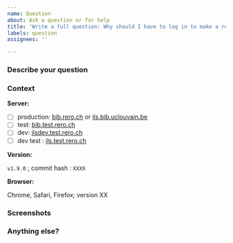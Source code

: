 ```yaml
---
name: Question
about: Ask a question or for help
title: 'Write a full question: Why should I have to log in to make a request?'
labels: question
assignees: ''

---
```


<!-- Please, fill the report as precisely as possible.
Be clear and concise. Write a full sentence in the issue title.
Thanks for your help! -->

### Describe your question
<!-- What are you trying to do? 
What surprised you in the way RERO ILS is functioning? -->

### Context
<!-- In which environment did the problem occur? -->

**Server:**
* [ ] production: [bib.rero.ch](https://bib.rero.ch) or [ils.bib.uclouvain.be](https://ils.bib.uclouvain.be)
* [ ] test: [bib.test.rero.ch](https://bib.test.rero.ch)
* [ ] dev: [ilsdev.test.rero.ch](https://ilsdev.test.rero.ch)
* [ ] dev test : [ils.test.rero.ch](https://ils.test.rero.ch)

**Version:**
<!-- In which version of RERO ILS did this problem happen? -->

`v1.9.0` ; commit hash : `XXXX`

**Browser:**
<!-- If relevant -->

Chrome, Safari, Firefox; version XX

### Screenshots
<!-- If relevant, screenshots to help ilustrate the problem -->

### Anything else?
<!-- Any other useful information about the problem -->